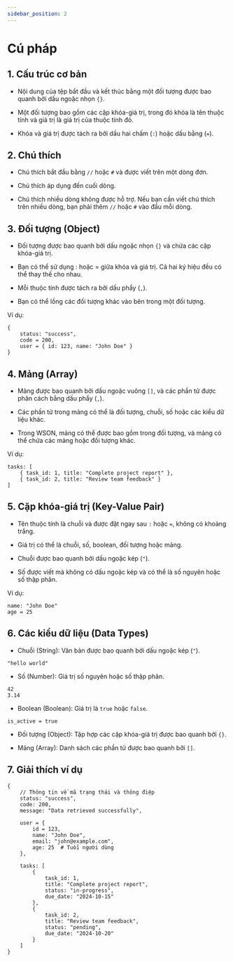 ```yaml
---
sidebar_position: 2
---
```


# Cú pháp

## 1. Cấu trúc cơ bản
* Nội dung của tệp bắt đầu và kết thúc bằng một đối tượng được bao quanh bởi dấu ngoặc nhọn `{}`.

* Một đối tượng bao gồm các cặp khóa-giá trị, trong đó khóa là tên thuộc tính và giá trị là giá trị của thuộc tính đó.

* Khóa và giá trị được tách ra bởi dấu hai chấm (`:`) hoặc dấu bằng (`=`).

## 2. Chú thích
* Chú thích bắt đầu bằng `//` hoặc `#` và được viết trên một dòng đơn.

* Chú thích áp dụng đến cuối dòng.

* Chú thích nhiều dòng không được hỗ trợ. Nếu bạn cần viết chú thích trên nhiều dòng, bạn phải thêm `//` hoặc `#` vào đầu mỗi dòng.

## 3. Đối tượng (Object)
* Đối tượng được bao quanh bởi dấu ngoặc nhọn `{}` và chứa các cặp khóa-giá trị.

* Bạn có thể sử dụng : hoặc = giữa khóa và giá trị. Cả hai ký hiệu đều có thể thay thế cho nhau.

* Mỗi thuộc tính được tách ra bởi dấu phẩy (`,`).

* Bạn có thể lồng các đối tượng khác vào bên trong một đối tượng.

Ví dụ:

```
{
    status: "success",
    code = 200,
    user = { id: 123, name: "John Doe" }
}
```

## 4. Mảng (Array)
* Mảng được bao quanh bởi dấu ngoặc vuông `[]`, và các phần tử được phân cách bằng dấu phẩy (`,`).

* Các phần tử trong mảng có thể là đối tượng, chuỗi, số hoặc các kiểu dữ liệu khác.

* Trong WSON, mảng có thể được bao gồm trong đối tượng, và mảng có thể chứa các mảng hoặc đối tượng khác.

Ví dụ:

```
tasks: [
    { task_id: 1, title: "Complete project report" },
    { task_id: 2, title: "Review team feedback" }
]
```

## 5. Cặp khóa-giá trị (Key-Value Pair)
* Tên thuộc tính là chuỗi và được đặt ngay sau `:` hoặc `=`, không có khoảng trắng.

* Giá trị có thể là chuỗi, số, boolean, đối tượng hoặc mảng.

* Chuỗi được bao quanh bởi dấu ngoặc kép (`"`).

* Số được viết mà không có dấu ngoặc kép và có thể là số nguyên hoặc số thập phân.

Ví dụ:

```
name: "John Doe"
age = 25
```

## 6. Các kiểu dữ liệu (Data Types)
* Chuỗi (String): Văn bản được bao quanh bởi dấu ngoặc kép (`"`).

```
"hello world"
```

- Số (Number): Giá trị số nguyên hoặc số thập phân.

```
42
3.14
```

- Boolean (Boolean): Giá trị là `true` hoặc `false`.

```
is_active = true
```

* Đối tượng (Object): Tập hợp các cặp khóa-giá trị được bao quanh bởi `{}`.

* Mảng (Array): Danh sách các phần tử được bao quanh bởi `[]`.

## 7. Giải thích ví dụ

```ws
{
    // Thông tin về mã trạng thái và thông điệp
    status: "success",
    code: 200,
    message: "Data retrieved successfully",

    user = {
        id = 123,
        name: "John Doe",
        email: "john@example.com",
        age: 25  # Tuổi người dùng
    },

    tasks: [
        {
            task_id: 1,
            title: "Complete project report",
            status: "in-progress",
            due_date: "2024-10-15"
        },
        {
            task_id: 2,
            title: "Review team feedback",
            status: "pending",
            due_date: "2024-10-20"
        }
    ]
}
```